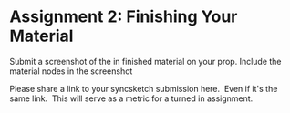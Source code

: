 # Assignment 2: Finishing Your Material

<p>Submit a screenshot of the in finished material on your prop. Include the material nodes in the screenshot</p>
<p><span>Please share a link to your syncsketch submission here.&nbsp; Even if it's the same link.&nbsp; This will serve as a metric for a turned in assignment.</span></p>